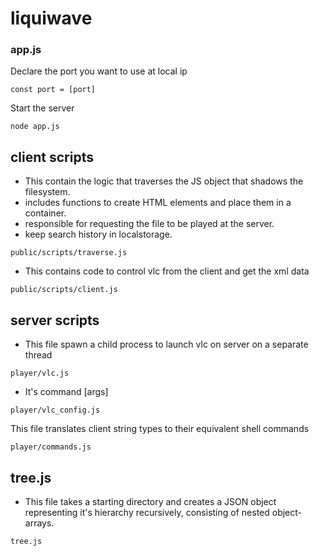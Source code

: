 # liquiwave

### app.js

Declare the port you want to use at local ip
```
const port = [port]
```
Start the server 
```
node app.js
```

## client scripts
- This contain the logic that traverses the JS object that shadows the filesystem.
- includes functions to create HTML elements and place them in a container. 
- responsible for requesting the file to be played at the server.
- keep search history in localstorage.
```
public/scripts/traverse.js
```
- This contains code to control vlc from the client and get the xml data
```
public/scripts/client.js
```
## server scripts
- This file spawn a child process to launch vlc on server on a separate thread
```
player/vlc.js
```
- It's command [args]
```
player/vlc_config.js
```
This file translates client string types to their equivalent shell commands
```
player/commands.js
```
## tree.js
- This file takes a starting directory and creates a JSON object representing it's hierarchy recursively, consisting of nested object-arrays.
```
tree.js
```

